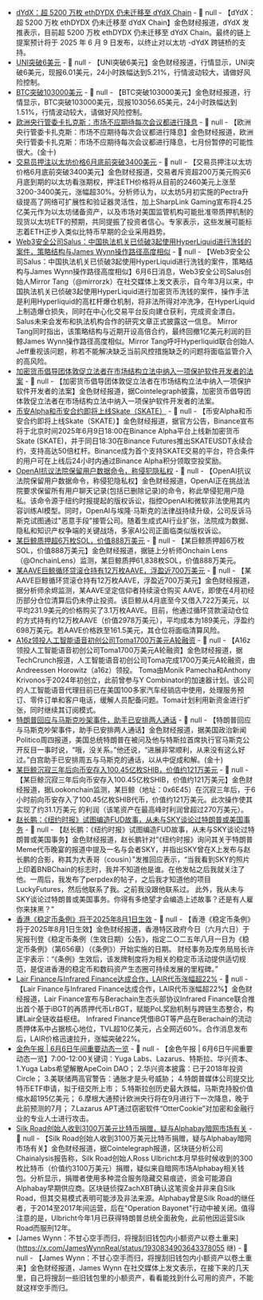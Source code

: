 - [dYdX：超 5200 万枚 ethDYDX 仍未迁移至 dYdX Chain](https://x.com/dYdX/status/1930860139940098321) - 📰 null - 【dYdX：超 5200 万枚 ethDYDX 仍未迁移至 dYdX Chain】金色财经报道，dYdX 发推表示，目前超 5200 万枚 ethDYDX 仍未迁移至 dYdX Chain。最终的链上提案预计将于 2025 年 6 月 9 日发布，以终止对以太坊 -dYdX 跨链桥的支持。
- [UNI突破6美元]() - 📰 null - 【UNI突破6美元】金色财经报道，行情显示，UNI突破6美元，现报6.01美元，24小时跌幅达到5.21%，行情波动较大，请做好风险控制。
- [BTC突破103000美元]() - 📰 null - 【BTC突破103000美元】金色财经报道，行情显示，BTC突破103000美元，现报103056.65美元，24小时跌幅达到1.51%，行情波动较大，请做好风险控制。
- [欧洲央行管委卡扎克斯：市场不应期待每次会议都进行降息]() - 📰 null - 【欧洲央行管委卡扎克斯：市场不应期待每次会议都进行降息】金色财经报道，欧洲央行管委卡扎克斯：市场不应期待每次会议都进行降息，七月份暂停的可能性很大。(金十)
- [交易员押注以太坊价格6月底前突破3400美元](https://www.coindesk.com/markets/2025/06/06/ether-trader-bets-millions-on-eth-blasting-above-usd3-4k-by-june-end) - 📰 null - 【交易员押注以太坊价格6月底前突破3400美元】金色财经报道，交易者斥资超200万美元购买6月底到期的以太坊看涨期权，押注ETH价格将从目前的2460美元上涨至3200-3400美元，涨幅超30%。分析师认为，以太坊5月初实施的Pectra升级提高了网络可扩展性和验证器灵活性，加上SharpLink Gaming宣布将4.25亿美元作为以太坊储备资产，以及市场对美国监管机构可能批准带质押机制的现货以太坊ETF的预期，共同提振了投资者信心。专家表示，这些发展可能标志着ETH正步入类似比特币早期的企业采用趋势。
- [Web3安全公司Salus：中国执法机关已侦破3起使用HyperLiquid进行洗钱的案件，策略结构与James Wynn操作路径高度相似](https://x.com/mirrorzk/status/1930846489489883442) - 📰 null - 【Web3安全公司Salus：中国执法机关已侦破3起使用HyperLiquid进行洗钱的案件，策略结构与James Wynn操作路径高度相似】6月6日消息，Web3安全公司Salus创始人Mirror Tang（@mirrorzk）在社交媒体上发文表示，自今年3月以来，中国执法机关已侦破3起使用HyperLiquid进行加密货币洗钱的案件，操作手法是利用Hyperliquid的高杠杆爆仓机制，将非法所得对冲洗净，在HyperLiquid上制造爆仓损失，同时在中心化交易平台反向建仓获利，完成资金漂白。Salus未来会发布和执法机构合作的研究文章正式披露这一信息。 
Mirror Tang同时指出，该策略结构与近期开设高倍合约，最终回撤1亿美元利润的巨鲸James Wynn操作路径高度相似。Mirror Tang呼吁Hyperliquid联合创始人Jeff重视该问题，称若不能解决缺乏当前风控措施缺乏的问题将面临监管介入的高风险。
- [加密货币倡导团体敦促立法者在市场结构立法中纳入一项保护软件开发者的法案](https://x.com/Cointelegraph/status/1930859754332557376) - 📰 null - 【加密货币倡导团体敦促立法者在市场结构立法中纳入一项保护软件开发者的法案】金色财经报道，据Cointelegraph披露，加密货币倡导团体敦促立法者在市场结构立法中纳入一项保护软件开发者的法案。
- [币安Alpha和币安合约即将上线Skate（SKATE）](https://www.binance.com/en/support/announcement/detail/8778a8c264af4a589f5cdd4ba6e176f4) - 📰 null - 【币安Alpha和币安合约即将上线Skate（SKATE）】金色财经报道，据官方公告，Binance宣布将于北京时间2025年6月9日18:00在Binance Alpha平台上线新加密货币Skate (SKATE)，并于同日18:30在Binance Futures推出SKATEUSDT永续合约，支持高达50倍杠杆。Binance成为首个支持SKATE交易的平台，符合条件的用户可在上线后24小时内通过Binance Alpha积分领取空投奖励。
- [OpenAI抗议法院保留用户数据命令，称侵犯隐私权](https://decrypt.co/323950/openai-challenges-court-order-user-data-nyt-lawsuit) - 📰 null - 【OpenAI抗议法院保留用户数据命令，称侵犯隐私权】金色财经报道，OpenAI正在挑战法院要求保留所有用户聊天记录(包括已删除记录)的命令，称此举侵犯用户隐私。该命令源于纽约时报提起的版权诉讼，指控OpenAI和微软非法使用其内容训练AI模型。同时，OpenAI与埃隆·马斯克的法律战持续升级，公司反诉马斯克试图通过"恶意手段"接管公司。随着生成式AI行业扩张，法院成为数据、隐私和知识产权争端的关键战场，多家AI公司正面临类似版权诉讼。
- [某巨鲸质押超6万枚SOL，价值888万美元](https://x.com/EmberCN/status/1930850844297367671) - 📰 null - 【某巨鲸质押超6万枚SOL，价值888万美元】金色财经报道，据链上分析师Onchain Lens（@OnchainLens）监测，某巨鲸质押61,838枚SOL，价值888万美元。
- [某AAVE巨鲸循环贷滚仓持有12万枚AAVE，浮盈近700万美元](https://x.com/EmberCN/status/1930850844297367671) - 📰 null - 【某AAVE巨鲸循环贷滚仓持有12万枚AAVE，浮盈近700万美元】金色财经报道，据分析师余烬监测，某AAVE坚定信仰者持续滚仓购买 AAVE，即使在4月初经历部分仓位清算后仍未停止投资。该巨鲸从4月底至今又借入722万美元，以平均231.9美元的价格购买了3.1万枚AAVE。目前，他通过循环贷款滚动仓位的方式持有约12万枚AAVE（价值2978万美元），平均成本为189美元，浮盈约698万美元。若AAVE价格跌至161.5美元，其仓位将面临清算风险。
- [A16z领投人工智能语音初创公司Toma1700万美元A轮融资](https://www.techinasia.com/news/a16z-leads-17m-series-ai-voice-startup-toma) - 📰 null - 【A16z领投人工智能语音初创公司Toma1700万美元A轮融资】金色财经报道，据TechCrunch报道，人工智能语音初创公司Toma完成1700万美元A轮融资，由Andreessen Horowitz（a16z）领投。 
Toma由Monik Pamecha和Anthony Krivonos于2024年初创立，此前曾参与Y Combinator的加速器计划。该公司的人工智能语音代理目前已在美国100多家汽车经销店中使用，处理服务预订、零件订单和客户电话，缓解人员配备问题。Toma计划利用新资金进行扩张，同时继续其订阅模式。
- [特朗普回应与马斯克吵架事件，助手已安排两人通话]() - 📰 null - 【特朗普回应与马斯克吵架事件，助手已安排两人通话】金色财经报道，据美国政治新闻Politico周四报道，美国总统特朗普在被问及他与特斯拉首席执行官马斯克公开反目一事时说，“哦，没关系。”他还说，“进展非常顺利，从来没有这么好过。”白宫助手已安排周五与马斯克的通话，以从中促成和解。(金十)
- [某巨鲸沉寂三年后向币安存入100.45亿枚SHIB，价值约121万美元](https://x.com/lookonchain/status/1930841724647362561) - 📰 null - 【某巨鲸沉寂三年后向币安存入100.45亿枚SHIB，价值约121万美元】金色财经报道，据Lookonchain监测，某巨鲸（地址：0x6E45）在沉寂三年后，于6小时前向币安存入了100.45亿枚SHIB代币，价值约121万美元。此次操作使其实现了约31.1万美元 的利润（该笔资产在最高峰时利润曾超过270万美元）。
- [赵长鹏：《纽约时报》试图编造FUD故事，从未与SKY谈论过特朗普或美国事务](https://x.com/cz_binance/status/1930830316937052250) - 📰 null - 【赵长鹏：《纽约时报》试图编造FUD故事，从未与SKY谈论过特朗普或美国事务】金色财经报道，赵长鹏针对“《纽约时报》询问其关于特朗普Meme代币晚宴的报道中提及一名与会者SKY，并指出SKY曾在X上发布与赵长鹏的合影，称其为大表哥（cousin）”发推回应表示，“当我看到SKY的照片上印着BNBChain的标志时，我并不知道他是谁。在他发帖之后我就关注了他。一周后，我发布了perpdex的帖子，之后我才知道他的项目LuckyFutures，然后他联系了我。之前我没跟他联系过。 
此外，我从未与SKY谈论过特朗普或美国事务。你得有多绝望才会编造上述故事？还是有人雇你来抹黑？”
- [香港《稳定币条例》将于2025年8月1日生效](https://www.info.gov.hk/gia/general/202506/06/P2025060600279.htm) - 📰 null - 【香港《稳定币条例》将于2025年8月1日生效】金色财经报道，香港特区政府今日（六月六日）于宪报刊登《稳定币条例（生效日期）公告》，指定二○二五年八月一日为《稳定币条例》（第656章）（《条例》）开始实施的日期。 
财经事务及库务局局长许正宇表示：“《条例》生效后，该发牌制度将为相关的稳定币活动提供适切规范，是促进香港的稳定币和数码资产生态圈可持续发展的里程碑。”
- [Lair Finance与Infrared Finance达成合作，LAIR代币涨幅超22%](https://x.com/LairFinance/status/1930640836410405369) - 📰 null - 【Lair Finance与Infrared Finance达成合作，LAIR代币涨幅超22%】金色财经报道，Lair Finance宣布与Berachain生态头部协议Infrared Finance联合推出首个基于iBGT的再质押代币LrBGT，赋能PoL奖励机制与跨链生态整合，构建Lair全链收益枢纽。 
Infrared Finance凭借iBGT等产品在Berachain的流动质押体系中占据核心地位，TVL超10亿美元，占全网近60%。合作消息发布后，LAIR价格迅速拉升，涨幅突破22%。
- [金色午报 | 6月6日午间重要动态一览]() - 📰 null - 【金色午报 | 6月6日午间重要动态一览】7:00-12:00关键词：Yuga Labs、Lazarus、特斯拉、华兴资本、 
1.Yuga Labs希望解散ApeCoin DAO； 
2.华兴资本披露：已于2018年投资Circle； 
3.美联储两高官警告：通胀才是头号威胁； 
4.特朗普媒体公司提交比特币ETF申请，拟于纽交所上市； 
5.特斯拉创历史最大跌幅，马斯克持股价值缩水超195亿美元； 
6.摩根大通预计欧洲央行将在9月进行下一次降息，晚于此前预测的7月； 
7.Lazarus APT通过窃密软件“OtterCookie”对加密和金融行业的专业人士进行攻击。
- [Silk Road创始人收到3100万美元比特币捐赠，疑与Alphabay暗网市场有关](https://cointelegraph.com/news/silk-road-successor-alphabay-31m-bitcoin-donation-ross-ulbricht) - 📰 null - 【Silk Road创始人收到3100万美元比特币捐赠，疑与Alphabay暗网市场有关】金色财经报道，据Cointelegraph报道，区块链分析公司Chainalysis报告称，Silk Road创始人Ross Ulbricht本月早些时候收到的300枚比特币（价值约3100万美元）捐赠，疑似来自暗网市场Alphabay相关钱包。分析显示，捐赠者使用多种混合服务隐藏交易痕迹，资金可能源自Alphabay早期供应商。区块链侦探ZachXBT确认这笔资金并非来自Silk Road，但其交易模式表明可能涉及非法来源。Alphabay曾是Silk Road的继任者，于2014至2017年间运营，后在"Operation Bayonet"行动中被关闭。值得注意的是，Ulbricht今年1月已获得特朗普总统全面赦免，此前他因运营Silk Road而服刑12年。
- [James Wynn：不甘心空手而归，将搜刮旧钱包内小额资产以卷土重来](https://x.com/JamesWynnReal/status/1930834903643378055 继) - 📰 null - 【James Wynn：不甘心空手而归，将搜刮旧钱包内小额资产以卷土重来】金色财经报道，James Wynn 在社交媒体上发文表示，在接下来的几天里，自己将搜刮一些旧钱包里的小额资产，看看能找到什么可用的资产，不能就这样空手而归。
